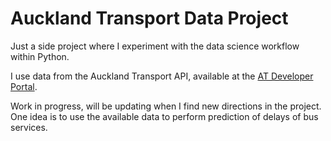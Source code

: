 # Auckland Transport Data Project

Just a side project where I experiment with the data science workflow within Python.

I use data from the Auckland Transport API, available at the [AT Developer Portal](https://dev-portal.at.govt.nz/).

Work in progress, will be updating when I find new directions in the project. One idea is to use the available data to perform prediction of delays of bus services.
